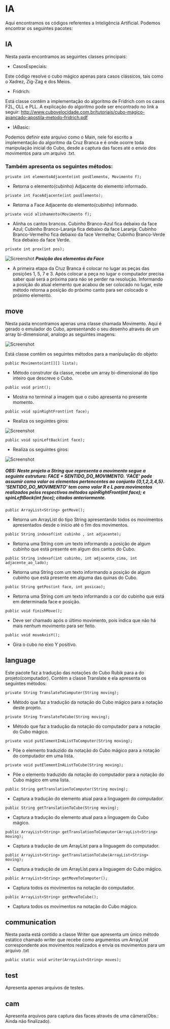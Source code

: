 # IA 

Aqui encontramos os códigos referentes a Inteligência Artificial. Podemos encontrar os seguintes pacotes:

## IA
Nesta pasta encontramos as seguintes classes principais:

- CasosEspeciais:

Este código resolve o cubo mágico apenas para casos clássicos, tais como o Xadrez, Zig-Zag e dos Meios.

- Fridrich:

Está classe contêm a implementação do algoritmo de Fridrich com os casos F2L, OLL e PLL. A explicação do algoritmo pode ser encontrado no link a seguir: http://www.cubovelocidade.com.br/tutoriais/cubo-magico-avancado-apostila-metodo-fridrich.pdf 

- IABasic:

Podemos definir este arquivo como o Main, nele foi escrito a implementação do algoritmo da Cruz Branca e é onde ocorre toda manipulação inicial do Cubo, desde a captura das faces até o envio dos movimentos para um arquivo .txt.

### Também apresenta os seguintes métodos:

```
private int elementoAdjacente(int posElemento, Movimento f);
```

- Retorna o elemento(cubinho) Adjacente do elemento informado.

```
private int FaceAdjacente(int posElemento);
```
- Retorna a Face Adjacente do elemento(cubinho) informado.

```
private void alinhamento(Movimento f);
```

- Alinha os cantos brancos. Cubinho Branco-Azul fica debaixo da face Azul; Cubinho Branco-Laranja fica debaixo da face Laranja; Cubinho Branco-Vermelho fica debaixo da face Vermelha; Cubinho Branco-Verde fica debaixo da face Verde.

```
private int prox(int pos);
```
![Screenshot](prox.jpeg)
**_Posição dos elementos da Face_**

- A primeira etapa da Cruz Branca é colocar no lugar as peças das posições 1, 5, 7 e 3. Após colocar a peça no lugar o computador precisa saber qual será a próxima para não se perder na resolução. Informando a posição do atual elemento que acabou de ser colocado no lugar, este método retorna a posição do próximo canto para ser colocado o próximo elemento. 

## move
Nesta pasta encontramos apenas uma classe chamada Movimento. Aqui é gerado o emulador do Cubo, apresentando o seu desenho através de um array bi-dimensional, analogo as seguintes imagens:

![Screenshot](fsbf.png)

Está classe contêm os seguintes métodos para a manipulação do objeto:

```
public Movimento(int[][] lista);
```
- Método construtor da classe, recebe um array bi-dimensional do tipo inteiro que descreve o Cubo.

```
public void print();
```
- Mostra no terminal a imagem que o cubo apresenta no presente momento.

```
public void spinRightFront(int face);
```
- Realiza os seguintes giros:

![Screenshot](MR.png)


```
public void spinLeftBack(int face);
```
- Realiza os seguintes giros:

![Screenshot](ML.png)

##### OBS: Neste projeto a String que representa o movimento segue a seguinte estrutura: FACE + SENTIDO_DO_MOVIMENTO. 'FACE' pode assumir como valor os elementos pertencentes ao conjunto {0,1,2,3,4,5}. 'SENTIDO_DO_MOVIMENTO' tem como valor R e L para movimentos realizados pelos respectivos métodos _spinRightFront(int face);_ e _spinLeftBack(int face);_ citados anteriormente.

```
public ArrayList<String> getMove();
```
- Retorna um ArrayList do tipo String apresentando todos os movimentos apresentados desde o início até o fim dos movimentos.

```
public String indexof(int cubinho , int adjacente);
```

- Retorna uma String com um texto informando a posição de algum cubinho que está presente em algum dos cantos do Cubo.

```
public String indexof(int cubinho, int adjacente_cima, int adjacente_ao_lado);
```

- Retorna uma String com um texto informando a posição de algum cubinho que está presente em alguma das quinas do Cubo.

```
public String getPos(int face, int posicao);
```

- Retorna uma String com um texto informando a cor do cubinho que está em determinada face e posição.

```
public void finishMove();
```

- Deve ser chamado após o último movimento, pois indica que não há mais nenhum movimento para ser feito.

```
public void moveAxisY();
```

- Gira o cubo no eixo Y positivo. 

## language
Este pacote faz a tradução das notações do Cubo Rubik para a do projeto(computador). Contém a classe Translate e ela apresenta os seguintes métodos:

```
private String TranslateToComputer(String moving);
```
- Método que faz a tradução da notação do Cubo mágico para a notação deste projeto.
```
private String TranslateToCube(String moving);
```
- Método que faz a tradução da notação do computador para a notação do Cubo mágico.
```
private void putElementInAListToComputer(String moving);
```
- Põe o elemento traduzido da notação do Cubo mágico para a notação do computador em uma lista. 
```
private void putElementInAListToCube(String moving);
```
- Põe o elemento traduzido da notação do computador para a notação do Cubo mágico em uma lista.
```
public String getTranslationToComputer(String moving);
```
- Captura a tradução do elemento atual para a linguagem do computador. 
```
public String getTranslationToCube(String moving);
```
- Captura a tradução do elemento atual para a linguagem do Cubo mágico. 
```
public ArrayList<String> getTranslationToComputer(ArrayList<String> moving);
```
- Captura a tradução de um ArrayList para a linguagem do computador. 
```
public ArrayList<String> getTranslationToCube(ArrayList<String> moving);
```
- Captura a tradução de um ArrayList para a linguagem do Cubo mágico.  
```
public ArrayList<String> getMoveToComputer();
```
- Captura todos os movimentos na notação do computador.
```
public ArrayList<String> getMoveToCube();
```
- Captura todos os movimentos na notação do Cubo mágico.

## communication
Nesta pasta está contido a classe Writer que apresenta um único método estático chamado writer que recebe como argumentos um ArrayList correspondente aos movimentos realizados e envia os movimentos para um arquivo .txt
```
public static void writer(ArrayList<String> moves);
```
## test
Apresenta apenas arquivos de testes.

## cam
Apresenta arquivos para captura das faces através de uma câmera(Obs.: Ainda não finalizado).